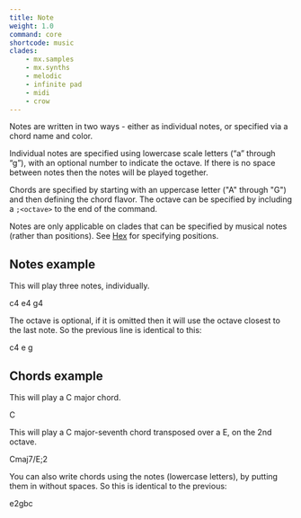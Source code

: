 ```yaml
---
title: Note
weight: 1.0
command: core
shortcode: music
clades:
    - mx.samples
    - mx.synths
    - melodic
    - infinite pad
    - midi
    - crow
---
```


Notes are written in two ways - either as individual notes, or specified via a chord name and color.

Individual notes are specified using lowercase scale letters (“a” through “g”), with an optional number to indicate the octave. If there is no space between notes then the notes will be played together.

Chords are specified by starting with an uppercase letter ("A" through "G") and then defining the chord flavor. The octave can be specified by including a `;<octave>` to the end of the command.

Notes are only applicable on clades that can be specified by musical notes (rather than positions). See [Hex](#hex) for specifying positions.

## Notes example

This will play three notes, individually.

<p class="shiny">c4 e4 g4</p>

The octave is optional, if it is omitted then it will use the octave closest to the last note. So the previous line is identical to this:

<p class="shiny">c4 e g</p>


## Chords example

This will play a C major chord.

<p class="shiny">C</p>


This will play a C major-seventh chord transposed over a E, on the 2nd octave.

<p class="shiny">Cmaj7/E;2</p>

You can also write chords using the notes (lowercase letters), by putting them in without spaces. So this is identical to the previous:

<p class="shiny">e2gbc</p>


